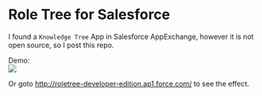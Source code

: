Role Tree for Salesforce
========================

I found a ```Knowledge Tree``` App in Salesforce AppExchange, however it is not open source, so I post this repo.

Demo:<br />
<img src="https://raw.githubusercontent.com/xjsender/SublimeApexScreenshot/master/RoleTree.png" /><br/>

Or goto http://roletree-developer-edition.ap1.force.com/ to see the effect.
